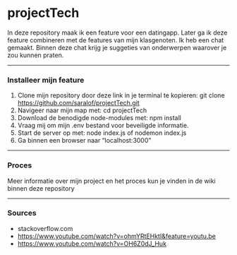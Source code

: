# projectTech

In deze repository maak ik een feature voor een datingapp. 
Later ga ik deze feature combineren met de features van mijn klasgenoten. 
Ik heb een chat gemaakt. Binnen deze chat krijg je suggeties van onderwerpen waarover je zou kunnen praten. 

_________________________________________________________________________

### Installeer mijn feature

1.	Clone mijn repository door deze link in je terminal te kopieren:
git clone https://github.com/saralof/projectTech.git
2.	Navigeer naar mijn map met: cd projectTech
3.	Download de benodigde node-modules met: npm install
4.	Vraag mij om mijn .env bestand voor beveiligde informatie.
5.	Start de server op met: node index.js of nodemon index.js
6.	Ga binnen een browser naar “localhost:3000”
______________________________________________________________________

### Proces

Meer informatie over mijn project en het proces kun je vinden in de wiki binnen deze repository

__________________________________________________________________________

### Sources

* stackoverflow.com
* https://www.youtube.com/watch?v=ohmYRtEHktI&feature=youtu.be
* https://www.youtube.com/watch?v=OH6Z0dJ_Huk
